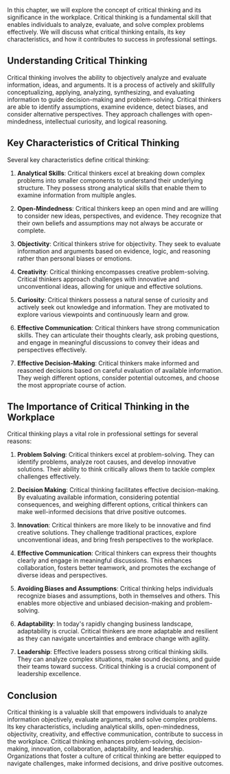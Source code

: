 
In this chapter, we will explore the concept of critical thinking and its significance in the workplace. Critical thinking is a fundamental skill that enables individuals to analyze, evaluate, and solve complex problems effectively. We will discuss what critical thinking entails, its key characteristics, and how it contributes to success in professional settings.

Understanding Critical Thinking
-------------------------------

Critical thinking involves the ability to objectively analyze and evaluate information, ideas, and arguments. It is a process of actively and skillfully conceptualizing, applying, analyzing, synthesizing, and evaluating information to guide decision-making and problem-solving. Critical thinkers are able to identify assumptions, examine evidence, detect biases, and consider alternative perspectives. They approach challenges with open-mindedness, intellectual curiosity, and logical reasoning.

Key Characteristics of Critical Thinking
----------------------------------------

Several key characteristics define critical thinking:

1. **Analytical Skills**: Critical thinkers excel at breaking down complex problems into smaller components to understand their underlying structure. They possess strong analytical skills that enable them to examine information from multiple angles.

2. **Open-Mindedness**: Critical thinkers keep an open mind and are willing to consider new ideas, perspectives, and evidence. They recognize that their own beliefs and assumptions may not always be accurate or complete.

3. **Objectivity**: Critical thinkers strive for objectivity. They seek to evaluate information and arguments based on evidence, logic, and reasoning rather than personal biases or emotions.

4. **Creativity**: Critical thinking encompasses creative problem-solving. Critical thinkers approach challenges with innovative and unconventional ideas, allowing for unique and effective solutions.

5. **Curiosity**: Critical thinkers possess a natural sense of curiosity and actively seek out knowledge and information. They are motivated to explore various viewpoints and continuously learn and grow.

6. **Effective Communication**: Critical thinkers have strong communication skills. They can articulate their thoughts clearly, ask probing questions, and engage in meaningful discussions to convey their ideas and perspectives effectively.

7. **Effective Decision-Making**: Critical thinkers make informed and reasoned decisions based on careful evaluation of available information. They weigh different options, consider potential outcomes, and choose the most appropriate course of action.

The Importance of Critical Thinking in the Workplace
----------------------------------------------------

Critical thinking plays a vital role in professional settings for several reasons:

1. **Problem Solving**: Critical thinkers excel at problem-solving. They can identify problems, analyze root causes, and develop innovative solutions. Their ability to think critically allows them to tackle complex challenges effectively.

2. **Decision Making**: Critical thinking facilitates effective decision-making. By evaluating available information, considering potential consequences, and weighing different options, critical thinkers can make well-informed decisions that drive positive outcomes.

3. **Innovation**: Critical thinkers are more likely to be innovative and find creative solutions. They challenge traditional practices, explore unconventional ideas, and bring fresh perspectives to the workplace.

4. **Effective Communication**: Critical thinkers can express their thoughts clearly and engage in meaningful discussions. This enhances collaboration, fosters better teamwork, and promotes the exchange of diverse ideas and perspectives.

5. **Avoiding Biases and Assumptions**: Critical thinking helps individuals recognize biases and assumptions, both in themselves and others. This enables more objective and unbiased decision-making and problem-solving.

6. **Adaptability**: In today's rapidly changing business landscape, adaptability is crucial. Critical thinkers are more adaptable and resilient as they can navigate uncertainties and embrace change with agility.

7. **Leadership**: Effective leaders possess strong critical thinking skills. They can analyze complex situations, make sound decisions, and guide their teams toward success. Critical thinking is a crucial component of leadership excellence.

Conclusion
----------

Critical thinking is a valuable skill that empowers individuals to analyze information objectively, evaluate arguments, and solve complex problems. Its key characteristics, including analytical skills, open-mindedness, objectivity, creativity, and effective communication, contribute to success in the workplace. Critical thinking enhances problem-solving, decision-making, innovation, collaboration, adaptability, and leadership. Organizations that foster a culture of critical thinking are better equipped to navigate challenges, make informed decisions, and drive positive outcomes.
